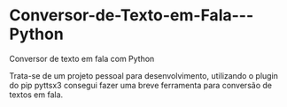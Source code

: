 # Conversor-de-Texto-em-Fala---Python
Conversor de texto em fala com Python 

Trata-se de um projeto pessoal para desenvolvimento, utilizando o plugin do pip pyttsx3 consegui fazer uma breve ferramenta para conversão de textos em fala.
